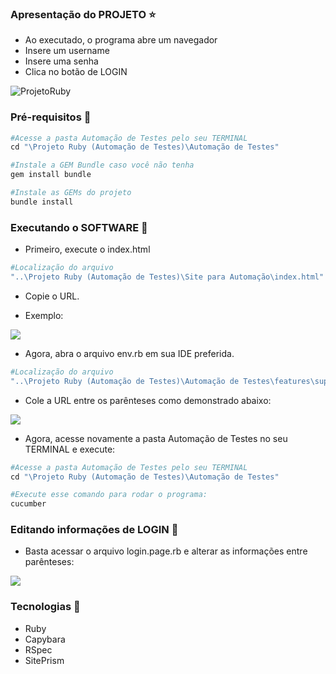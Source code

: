 ### Apresentação do PROJETO ⭐
- Ao executado, o programa abre um navegador
- Insere um username
- Insere uma senha
- Clica no botão de LOGIN

![ProjetoRuby](https://user-images.githubusercontent.com/69735879/156847686-3216e45b-f0ce-45b7-8250-ea7be551581d.gif)



### Pré-requisitos 🚧
```ruby
#Acesse a pasta Automação de Testes pelo seu TERMINAL
cd "\Projeto Ruby (Automação de Testes)\Automação de Testes"

#Instale a GEM Bundle caso você não tenha
gem install bundle

#Instale as GEMs do projeto
bundle install

```


### Executando o SOFTWARE 🚀

- Primeiro, execute o index.html

```ruby
#Localização do arquivo
"..\Projeto Ruby (Automação de Testes)\Site para Automação\index.html"
```

- Copie o URL.

- Exemplo:

<img src="https://media.discordapp.net/attachments/647132376941461504/949429979370913813/unknown.png?width=674&height=35">

- Agora, abra o arquivo env.rb em sua IDE preferida.

```ruby
#Localização do arquivo
"..\Projeto Ruby (Automação de Testes)\Automação de Testes\features\support\env.rb"
```

- Cole a URL entre os parênteses como demonstrado abaixo:

<img src="https://media.discordapp.net/attachments/647132376941461504/949418893166907432/diretorio.png?width=408&height=158">



- Agora, acesse novamente a pasta Automação de Testes no seu TERMINAL e execute:
```ruby
#Acesse a pasta Automação de Testes pelo seu TERMINAL
cd "\Projeto Ruby (Automação de Testes)\Automação de Testes"

#Execute esse comando para rodar o programa:
cucumber
```

### Editando informações de LOGIN 📍

- Basta acessar o arquivo login.page.rb e alterar as informações entre parênteses:
<img src="https://media.discordapp.net/attachments/647132376941461504/949424876110893216/unknown.png?width=552&height=360">

### Tecnologias 🚧

- Ruby
- Capybara
- RSpec
- SitePrism
